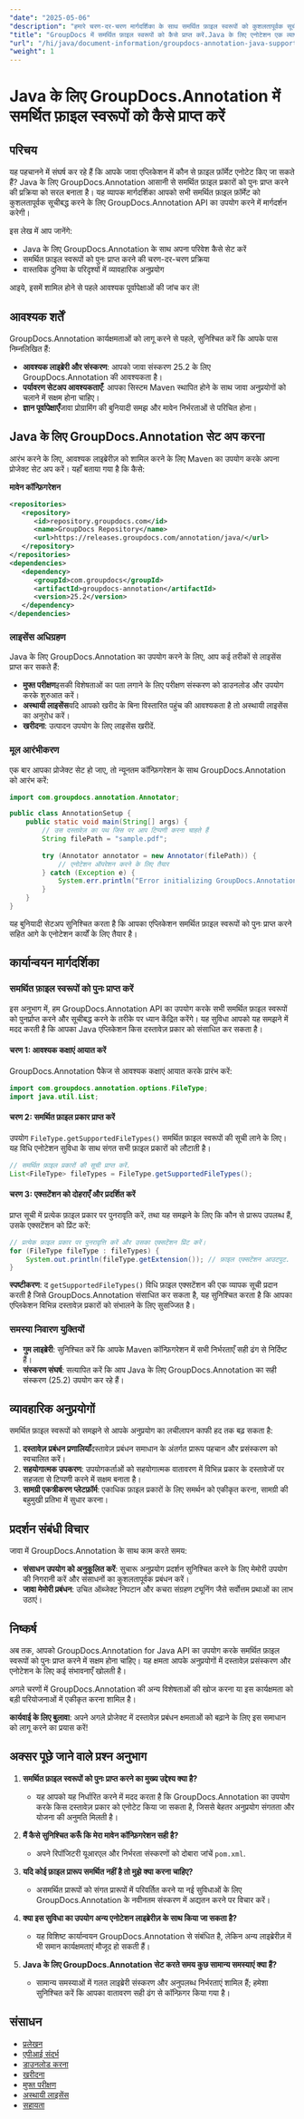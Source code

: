 ```yaml
---
"date": "2025-05-06"
"description": "हमारे चरण-दर-चरण मार्गदर्शिका के साथ समर्थित फ़ाइल स्वरूपों को कुशलतापूर्वक सूचीबद्ध करने के लिए GroupDocs.Annotation for Java का उपयोग करना सीखें। आपके दस्तावेज़ एनोटेशन अनुप्रयोगों को बेहतर बनाने के लिए बिल्कुल सही।"
"title": "GroupDocs में समर्थित फ़ाइल स्वरूपों को कैसे प्राप्त करें.Java के लिए एनोटेशन एक व्यापक गाइड"
"url": "/hi/java/document-information/groupdocs-annotation-java-supported-formats/"
"weight": 1
---
```


# Java के लिए GroupDocs.Annotation में समर्थित फ़ाइल स्वरूपों को कैसे प्राप्त करें

## परिचय

यह पहचानने में संघर्ष कर रहे हैं कि आपके जावा एप्लिकेशन में कौन से फ़ाइल फ़ॉर्मेट एनोटेट किए जा सकते हैं? Java के लिए GroupDocs.Annotation आसानी से समर्थित फ़ाइल प्रकारों को पुनः प्राप्त करने की प्रक्रिया को सरल बनाता है। यह व्यापक मार्गदर्शिका आपको सभी समर्थित फ़ाइल फ़ॉर्मेट को कुशलतापूर्वक सूचीबद्ध करने के लिए GroupDocs.Annotation API का उपयोग करने में मार्गदर्शन करेगी।

इस लेख में आप जानेंगे:
- Java के लिए GroupDocs.Annotation के साथ अपना परिवेश कैसे सेट करें
- समर्थित फ़ाइल स्वरूपों को पुनः प्राप्त करने की चरण-दर-चरण प्रक्रिया
- वास्तविक दुनिया के परिदृश्यों में व्यावहारिक अनुप्रयोग

आइये, इसमें शामिल होने से पहले आवश्यक पूर्वापेक्षाओं की जांच कर लें!

## आवश्यक शर्तें

GroupDocs.Annotation कार्यक्षमताओं को लागू करने से पहले, सुनिश्चित करें कि आपके पास निम्नलिखित हैं:
- **आवश्यक लाइब्रेरी और संस्करण**: आपको जावा संस्करण 25.2 के लिए GroupDocs.Annotation की आवश्यकता है।
- **पर्यावरण सेटअप आवश्यकताएँ**: आपका सिस्टम Maven स्थापित होने के साथ जावा अनुप्रयोगों को चलाने में सक्षम होना चाहिए।
- **ज्ञान पूर्वापेक्षाएँ**जावा प्रोग्रामिंग की बुनियादी समझ और मावेन निर्भरताओं से परिचित होना।

## Java के लिए GroupDocs.Annotation सेट अप करना

आरंभ करने के लिए, आवश्यक लाइब्रेरीज़ को शामिल करने के लिए Maven का उपयोग करके अपना प्रोजेक्ट सेट अप करें। यहाँ बताया गया है कि कैसे:

**मावेन कॉन्फ़िगरेशन**

```xml
<repositories>
   <repository>
      <id>repository.groupdocs.com</id>
      <name>GroupDocs Repository</name>
      <url>https://releases.groupdocs.com/annotation/java/</url>
   </repository>
</repositories>
<dependencies>
   <dependency>
      <groupId>com.groupdocs</groupId>
      <artifactId>groupdocs-annotation</artifactId>
      <version>25.2</version>
   </dependency>
</dependencies>
```

### लाइसेंस अधिग्रहण

Java के लिए GroupDocs.Annotation का उपयोग करने के लिए, आप कई तरीकों से लाइसेंस प्राप्त कर सकते हैं:
- **मुफ्त परीक्षण**इसकी विशेषताओं का पता लगाने के लिए परीक्षण संस्करण को डाउनलोड और उपयोग करके शुरुआत करें।
- **अस्थायी लाइसेंस**यदि आपको खरीद के बिना विस्तारित पहुंच की आवश्यकता है तो अस्थायी लाइसेंस का अनुरोध करें।
- **खरीदना**: उत्पादन उपयोग के लिए लाइसेंस खरीदें.

### मूल आरंभीकरण

एक बार आपका प्रोजेक्ट सेट हो जाए, तो न्यूनतम कॉन्फ़िगरेशन के साथ GroupDocs.Annotation को आरंभ करें:

```java
import com.groupdocs.annotation.Annotator;

public class AnnotationSetup {
    public static void main(String[] args) {
        // उस दस्तावेज़ का पथ जिस पर आप टिप्पणी करना चाहते हैं
        String filePath = "sample.pdf";
        
        try (Annotator annotator = new Annotator(filePath)) {
            // एनोटेशन ऑपरेशन करने के लिए तैयार
        } catch (Exception e) {
            System.err.println("Error initializing GroupDocs.Annotation: " + e.getMessage());
        }
    }
}
```

यह बुनियादी सेटअप सुनिश्चित करता है कि आपका एप्लिकेशन समर्थित फ़ाइल स्वरूपों को पुनः प्राप्त करने सहित आगे के एनोटेशन कार्यों के लिए तैयार है।

## कार्यान्वयन मार्गदर्शिका

### समर्थित फ़ाइल स्वरूपों को पुनः प्राप्त करें

इस अनुभाग में, हम GroupDocs.Annotation API का उपयोग करके सभी समर्थित फ़ाइल स्वरूपों को पुनर्प्राप्त करने और सूचीबद्ध करने के तरीके पर ध्यान केंद्रित करेंगे। यह सुविधा आपको यह समझने में मदद करती है कि आपका Java एप्लिकेशन किस दस्तावेज़ प्रकार को संसाधित कर सकता है।

#### चरण 1: आवश्यक कक्षाएं आयात करें

GroupDocs.Annotation पैकेज से आवश्यक कक्षाएं आयात करके प्रारंभ करें:

```java
import com.groupdocs.annotation.options.FileType;
import java.util.List;
```

#### चरण 2: समर्थित फ़ाइल प्रकार प्राप्त करें

उपयोग `FileType.getSupportedFileTypes()` समर्थित फ़ाइल स्वरूपों की सूची लाने के लिए। यह विधि एनोटेशन सुविधा के साथ संगत सभी फ़ाइल प्रकारों को लौटाती है।

```java
// समर्थित फ़ाइल प्रकारों की सूची प्राप्त करें.
List<FileType> fileTypes = FileType.getSupportedFileTypes();
```

#### चरण 3: एक्सटेंशन को दोहराएँ और प्रदर्शित करें

प्राप्त सूची में प्रत्येक फ़ाइल प्रकार पर पुनरावृति करें, तथा यह समझने के लिए कि कौन से प्रारूप उपलब्ध हैं, उसके एक्सटेंशन को प्रिंट करें:

```java
// प्रत्येक फ़ाइल प्रकार पर पुनरावृत्ति करें और उसका एक्सटेंशन प्रिंट करें।
for (FileType fileType : fileTypes) {
    System.out.println(fileType.getExtension()); // फ़ाइल एक्सटेंशन आउटपुट.
}
```

**स्पष्टीकरण**: द `getSupportedFileTypes()` विधि फ़ाइल एक्सटेंशन की एक व्यापक सूची प्रदान करती है जिसे GroupDocs.Annotation संसाधित कर सकता है, यह सुनिश्चित करता है कि आपका एप्लिकेशन विभिन्न दस्तावेज़ प्रकारों को संभालने के लिए सुसज्जित है।

### समस्या निवारण युक्तियों

- **गुम लाइब्रेरी**: सुनिश्चित करें कि आपके Maven कॉन्फ़िगरेशन में सभी निर्भरताएँ सही ढंग से निर्दिष्ट हैं।
- **संस्करण संघर्ष**: सत्यापित करें कि आप Java के लिए GroupDocs.Annotation का सही संस्करण (25.2) उपयोग कर रहे हैं।

## व्यावहारिक अनुप्रयोगों

समर्थित फ़ाइल स्वरूपों को समझने से आपके अनुप्रयोग का लचीलापन काफी हद तक बढ़ सकता है:
1. **दस्तावेज़ प्रबंधन प्रणालियाँ**दस्तावेज़ प्रबंधन समाधान के अंतर्गत प्रारूप पहचान और प्रसंस्करण को स्वचालित करें।
2. **सहयोगात्मक उपकरण**: उपयोगकर्ताओं को सहयोगात्मक वातावरण में विभिन्न प्रकार के दस्तावेजों पर सहजता से टिप्पणी करने में सक्षम बनाता है।
3. **सामग्री एकत्रीकरण प्लेटफ़ॉर्म**: एकाधिक फ़ाइल प्रकारों के लिए समर्थन को एकीकृत करना, सामग्री की बहुमुखी प्रतिभा में सुधार करना।

## प्रदर्शन संबंधी विचार

जावा में GroupDocs.Annotation के साथ काम करते समय:
- **संसाधन उपयोग को अनुकूलित करें**: सुचारू अनुप्रयोग प्रदर्शन सुनिश्चित करने के लिए मेमोरी उपयोग की निगरानी करें और संसाधनों का कुशलतापूर्वक प्रबंधन करें।
- **जावा मेमोरी प्रबंधन**: उचित ऑब्जेक्ट निपटान और कचरा संग्रहण ट्यूनिंग जैसे सर्वोत्तम प्रथाओं का लाभ उठाएं।

## निष्कर्ष

अब तक, आपको GroupDocs.Annotation for Java API का उपयोग करके समर्थित फ़ाइल स्वरूपों को पुनः प्राप्त करने में सक्षम होना चाहिए। यह क्षमता आपके अनुप्रयोगों में दस्तावेज़ प्रसंस्करण और एनोटेशन के लिए कई संभावनाएँ खोलती है।

अगले चरणों में GroupDocs.Annotation की अन्य विशेषताओं की खोज करना या इस कार्यक्षमता को बड़ी परियोजनाओं में एकीकृत करना शामिल है।

**कार्यवाई के लिए बुलावा**: अपने अगले प्रोजेक्ट में दस्तावेज़ प्रबंधन क्षमताओं को बढ़ाने के लिए इस समाधान को लागू करने का प्रयास करें!

## अक्सर पूछे जाने वाले प्रश्न अनुभाग

1. **समर्थित फ़ाइल स्वरूपों को पुनः प्राप्त करने का मुख्य उद्देश्य क्या है?**
   - यह आपको यह निर्धारित करने में मदद करता है कि GroupDocs.Annotation का उपयोग करके किस दस्तावेज़ प्रकार को एनोटेट किया जा सकता है, जिससे बेहतर अनुप्रयोग संगतता और योजना की अनुमति मिलती है।

2. **मैं कैसे सुनिश्चित करूँ कि मेरा मावेन कॉन्फ़िगरेशन सही है?**
   - अपने रिपॉजिटरी यूआरएल और निर्भरता संस्करणों को दोबारा जांचें `pom.xml`.

3. **यदि कोई फ़ाइल प्रारूप समर्थित नहीं है तो मुझे क्या करना चाहिए?**
   - असमर्थित प्रारूपों को संगत प्रारूपों में परिवर्तित करने या नई सुविधाओं के लिए GroupDocs.Annotation के नवीनतम संस्करण में अद्यतन करने पर विचार करें।

4. **क्या इस सुविधा का उपयोग अन्य एनोटेशन लाइब्रेरीज़ के साथ किया जा सकता है?**
   - यह विशिष्ट कार्यान्वयन GroupDocs.Annotation से संबंधित है, लेकिन अन्य लाइब्रेरीज़ में भी समान कार्यक्षमताएं मौजूद हो सकती हैं।

5. **Java के लिए GroupDocs.Annotation सेट करते समय कुछ सामान्य समस्याएं क्या हैं?**
   - सामान्य समस्याओं में गलत लाइब्रेरी संस्करण और अनुपलब्ध निर्भरताएं शामिल हैं; हमेशा सुनिश्चित करें कि आपका वातावरण सही ढंग से कॉन्फ़िगर किया गया है।

## संसाधन
- [प्रलेखन](https://docs.groupdocs.com/annotation/java/)
- [एपीआई संदर्भ](https://reference.groupdocs.com/annotation/java/)
- [डाउनलोड करना](https://releases.groupdocs.com/annotation/java/)
- [खरीदना](https://purchase.groupdocs.com/buy)
- [मुफ्त परीक्षण](https://releases.groupdocs.com/annotation/java/)
- [अस्थायी लाइसेंस](https://purchase.groupdocs.com/temporary-license/)
- [सहायता](https://forum.groupdocs.com/c/annotation/)